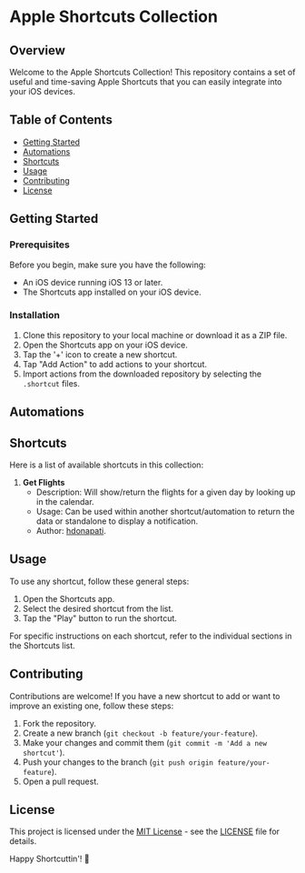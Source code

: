 # Apple Shortcuts Collection

## Overview

Welcome to the Apple Shortcuts Collection! This repository contains a set of useful and time-saving Apple Shortcuts that you can easily integrate into your iOS devices.

## Table of Contents

- [Getting Started](#getting-started)
- [Automations](#automations)
- [Shortcuts](#shortcuts)
- [Usage](#usage)
- [Contributing](#contributing)
- [License](#license)

## Getting Started

### Prerequisites

Before you begin, make sure you have the following:

- An iOS device running iOS 13 or later.
- The Shortcuts app installed on your iOS device.

### Installation

1. Clone this repository to your local machine or download it as a ZIP file.
2. Open the Shortcuts app on your iOS device.
3. Tap the '+' icon to create a new shortcut.
4. Tap "Add Action" to add actions to your shortcut.
5. Import actions from the downloaded repository by selecting the `.shortcut` files.
   
## Automations


## Shortcuts

Here is a list of available shortcuts in this collection:

1. **Get Flights**
   - Description: Will show/return the flights for a given day by looking up in the calendar.
   - Usage: Can be used within another shortcut/automation to return the data or standalone to display a notification.
   - Author: [hdonapati](https://github.com/hdonapati).


<!-- Add more shortcuts as needed -->

## Usage

To use any shortcut, follow these general steps:

1. Open the Shortcuts app.
2. Select the desired shortcut from the list.
3. Tap the "Play" button to run the shortcut.

For specific instructions on each shortcut, refer to the individual sections in the Shortcuts list.

## Contributing

Contributions are welcome! If you have a new shortcut to add or want to improve an existing one, follow these steps:

1. Fork the repository.
2. Create a new branch (`git checkout -b feature/your-feature`).
3. Make your changes and commit them (`git commit -m 'Add a new shortcut'`).
4. Push your changes to the branch (`git push origin feature/your-feature`).
5. Open a pull request.

## License

This project is licensed under the [MIT License](LICENSE) - see the [LICENSE](LICENSE) file for details.

Happy Shortcuttin'! 🚀
